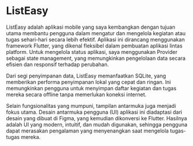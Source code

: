 # ListEasy

ListEasy adalah aplikasi mobile yang saya kembangkan dengan tujuan utama membantu pengguna dalam mengatur dan mengelola kegiatan atau tugas sehari-hari secara lebih efektif. Aplikasi ini dirancang menggunakan framework Flutter, yang dikenal fleksibel dalam pembuatan aplikasi lintas platform. Untuk mengelola status aplikasi, saya menggunakan Provider sebagai state management, yang memungkinkan pengelolaan data secara efisien dan responsif terhadap perubahan.

Dari segi penyimpanan data, ListEasy memanfaatkan SQLite, yang memberikan performa penyimpanan lokal yang cepat dan ringan. Ini memungkinkan pengguna untuk menyimpan daftar kegiatan dan tugas mereka secara offline tanpa memerlukan koneksi internet.

Selain fungsionalitas yang mumpuni, tampilan antarmuka juga menjadi fokus utama. Desain antarmuka pengguna (UI) aplikasi ini diadaptasi dari desain yang dibuat di Figma, yang kemudian dikonversi ke Flutter. Hasilnya adalah UI yang modern, intuitif, dan mudah digunakan, sehingga pengguna dapat merasakan pengalaman yang menyenangkan saat mengelola tugas-tugas mereka.
